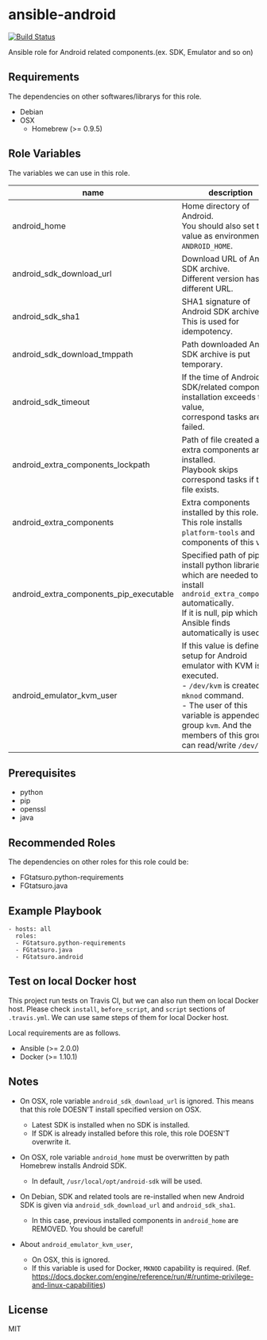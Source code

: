 ansible-android
====================================

[![Build Status](https://travis-ci.org/FGtatsuro/ansible-android.svg?branch=master)](https://travis-ci.org/FGtatsuro/ansible-android)

Ansible role for Android related components.(ex. SDK, Emulator and so on)

Requirements
------------

The dependencies on other softwares/librarys for this role.

- Debian
- OSX
  - Homebrew (>= 0.9.5)

Role Variables
--------------

The variables we can use in this role.

|name|description|type|default|
|---|---|---|---|
|android_home|Home directory of Android.<br>You should also set this value as environment `ANDROID_HOME`.|str|/opt/android|
|android_sdk_download_url|Download URL of Android SDK archive.<br>Different version has different URL.|str|http://dl.google.com/android/android-sdk_r24.4.1-linux.tgz|
|android_sdk_sha1|SHA1 signature of Android SDK archive.<br>This is used for idempotency.|str|725bb360f0f7d04eaccff5a2d57abdd49061326d|
|android_sdk_download_tmppath|Path downloaded Android SDK archive is put temporary.|str|/tmp/android_sdk.tgz|
|android_sdk_timeout|If the time of Android SDK/related components installation exceeds this value,<br>correspond tasks are failed.|int|120|
|android_extra_components_lockpath|Path of file created after extra components are installed.<br>Playbook skips correspond tasks if this file exists.|str|/tmp/ansible_android_extra_components.lock|
|android_extra_components|Extra components installed by this role.<br>This role installs `platform-tools` and components of this value.|list|Empty list. No extra component is installed.|
|android_extra_components_pip_executable|Specified path of pip to install python libraries which are needed to install `android_extra_components` automatically. <br> If it is null, pip which Ansible finds automatically is used.|str|null|
|android_emulator_kvm_user|If this value is defined, setup for Android emulator with KVM is executed. <br>- `/dev/kvm` is created by `mknod` command. <br>- The user of this variable is appended to group `kvm`. And the members of this group can read/write `/dev/kvm`.|str|It isn't defined in default.|

Prerequisites
-------------

- python
- pip
- openssl
- java

Recommended Roles
------------------

The dependencies on other roles for this role could be:

- FGtatsuro.python-requirements
- FGtatsuro.java

Example Playbook
----------------

    - hosts: all
      roles:
      - FGtatsuro.python-requirements
      - FGtatsuro.java
      - FGtatsuro.android

Test on local Docker host
-------------------------

This project run tests on Travis CI, but we can also run them on local Docker host.
Please check `install`, `before_script`, and `script` sections of `.travis.yml`.
We can use same steps of them for local Docker host.

Local requirements are as follows.

- Ansible (>= 2.0.0)
- Docker (>= 1.10.1)

Notes
-----

- On OSX, role variable `android_sdk_download_url` is ignored. This means that this role DOESN'T install specified version on OSX.
  - Latest SDK is installed when no SDK is installed.
  - If SDK is already installed before this role, this role DOESN'T overwrite it.

- On OSX, role variable `android_home` must be overwritten by path Homebrew installs Android SDK.
  - In default, `/usr/local/opt/android-sdk` will be used.

- On Debian, SDK and related tools are re-installed when new Android SDK is given via `android_sdk_download_url` and `android_sdk_sha1`.
  - In this case, previous installed components in `android_home` are REMOVED. You should be careful!

- About `android_emulator_kvm_user`,
  - On OSX, this is ignored.
  - If this variable is used for Docker, `MKNOD` capability is required. (Ref. https://docs.docker.com/engine/reference/run/#/runtime-privilege-and-linux-capabilities)

License
-------

MIT
